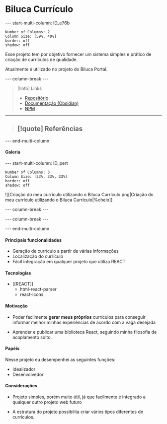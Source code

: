 
# Biluca Currículo

--- start-multi-column: ID_e76b

```column-settings
Number of Columns: 2
Column Size: [59%, 40%]
border: off
shadow: off
```

Esse projeto tem por objetivo fornecer um sistema simples e prático de criação de currículos de qualidade.

Atualmente é utilizado no projeto do Biluca Portal.

--- column-break ---

> [!info] Links
> 
> - [Repositório](https://github.com/BrunoBiluca/biluca-resume)
> - [Documentação (Obsidian)](https://github.com/BrunoBiluca/biluca-resume/tree/main/docs)
> - [NPM](https://www.npmjs.com/package/@brunobiluca/biluca-resume)

---

> [!quote] Referências
>- 

--- end-multi-column

#### Galeria

--- start-multi-column: ID_pert

```column-settings
Number of Columns: 3
Column Size: [33%, 33%, 33%]
border: off
shadow: off
```

![[Criação do meu currículo utilizando o Biluca Currículo.png|Criação do meu currículo utilizando o Biluca Currículo|%cheio]]


--- column-break ---

--- column-break ---

--- end-multi-column

#### Principais funcionalidades

- Geração de currículo a partir de várias informações
- Localização do currículo
- Fácil integração em qualquer projeto que utiliza REACT

#### Tecnologias

- [[REACT]]
	- html-react-parser
	- react-icons

#### Motivação

- Poder facilmente **gerar meus próprios** currículos para conseguir informar melhor minhas experiências de acordo com a vaga desejada

- Aprender e publicar uma biblioteca React, seguindo minha filosofia de acoplamento solto.

#### Papéis

Nesse projeto eu desempenhei as seguintes funções:

- Idealizador
- Desenvolvedor

#### Considerações

- Projeto simples, porém muito útil, já que facilmente é integrado a qualquer outro projeto web futuro

- A estrutura do projeto possibilita criar vários tipos diferentes de currículos.



